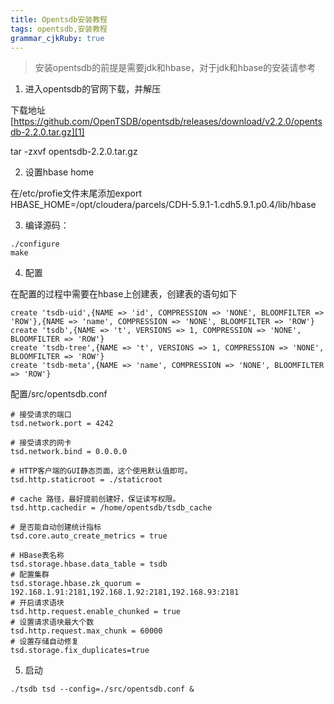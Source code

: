```yaml
---
title: Opentsdb安装教程 
tags: opentsdb,安装教程
grammar_cjkRuby: true
---
```



> 安装opentsdb的前提是需要jdk和hbase，对于jdk和hbase的安装请参考


1. 进入opentsdb的官网下载，并解压

下载地址 [https://github.com/OpenTSDB/opentsdb/releases/download/v2.2.0/opentsdb-2.2.0.tar.gz][1]

tar -zxvf opentsdb-2.2.0.tar.gz

2. 设置hbase home

在/etc/profie文件末尾添加export HBASE_HOME=/opt/cloudera/parcels/CDH-5.9.1-1.cdh5.9.1.p0.4/lib/hbase

3. 编译源码：

``` shell
./configure
make
```
4. 配置

在配置的过程中需要在hbase上创建表，创建表的语句如下

``` shell
create 'tsdb-uid',{NAME => 'id', COMPRESSION => 'NONE', BLOOMFILTER => 'ROW'},{NAME => 'name', COMPRESSION => 'NONE', BLOOMFILTER => 'ROW'}
create 'tsdb',{NAME => 't', VERSIONS => 1, COMPRESSION => 'NONE', BLOOMFILTER => 'ROW'}
create 'tsdb-tree',{NAME => 't', VERSIONS => 1, COMPRESSION => 'NONE', BLOOMFILTER => 'ROW'}
create 'tsdb-meta',{NAME => 'name', COMPRESSION => 'NONE', BLOOMFILTER => 'ROW'}
```
配置/src/opentsdb.conf

``` shell
# 接受请求的端口  
tsd.network.port = 4242  

# 接受请求的网卡  
tsd.network.bind = 0.0.0.0  

# HTTP客户端的GUI静态页面，这个使用默认值即可。  
tsd.http.staticroot = ./staticroot  

# cache 路径，最好提前创建好，保证读写权限。  
tsd.http.cachedir = /home/opentsdb/tsdb_cache  

# 是否能自动创建统计指标  
tsd.core.auto_create_metrics = true  

# HBase表名称  
tsd.storage.hbase.data_table = tsdb  
# 配置集群
tsd.storage.hbase.zk_quorum = 192.168.1.91:2181,192.168.1.92:2181,192.168.93:2181
# 开启请求语块
tsd.http.request.enable_chunked = true
# 设置请求语块最大个数
tsd.http.request.max_chunk = 60000
# 设置存储自动修复
tsd.storage.fix_duplicates=true
```
5. 启动

``` shell
./tsdb tsd --config=./src/opentsdb.conf &
```




  [1]: https://github.com/OpenTSDB/opentsdb/releases/download/v2.2.0/opentsdb-2.2.0.tar.gz